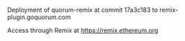 Deployment of quorum-remix at commit 17a3c183 to remix-plugin.goquorum.com

Access through Remix at https://remix.ethereum.org
